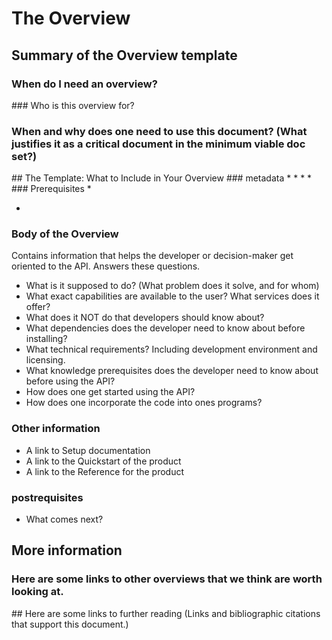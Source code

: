 # The Overview

## Summary of the Overview template

### When do I need an overview?

<?>

### Who is this overview for?

<?>

### When and why does one need to use this document? (What justifies it as a critical document in the minimum viable doc set?)

<?>

## The Template: What to Include in Your Overview

### metadata

* <Your Product name>
* <The full name of this guide (such as, "XYZ Product Overview")>
* <Version number (Generally the same version number as the product, to avoid confusion)>
* <Date of last update>

### Prerequisites

* <What knowledge does one need before beginning?>
* <What this Overview will help the reader accomplish or decide>

### Body of the Overview 

Contains information that helps the developer or decision-maker get oriented to the API. Answers these questions.

 * What is it supposed to do? (What problem does it solve, and for whom)
 * What exact capabilities are available to the user? What services does it offer?
 * What does it NOT do that developers should know about?
 * What dependencies does the developer need to know about before installing?
 * What technical requirements? Including development environment and licensing.
 * What knowledge prerequisites does the developer need to know about before using the API?
 * How does one get started using the API?
 * How does one incorporate the code into ones programs?
    
### Other information

* A link to Setup documentation 
* A link to the Quickstart of the product
* A link to the Reference for the product

### postrequisites 

* What comes next?

## More information

### Here are some links to other overviews that we think are worth looking at. 

<?>

## Here are some links to further reading (Links and bibliographic citations that support this document.)

<?>








